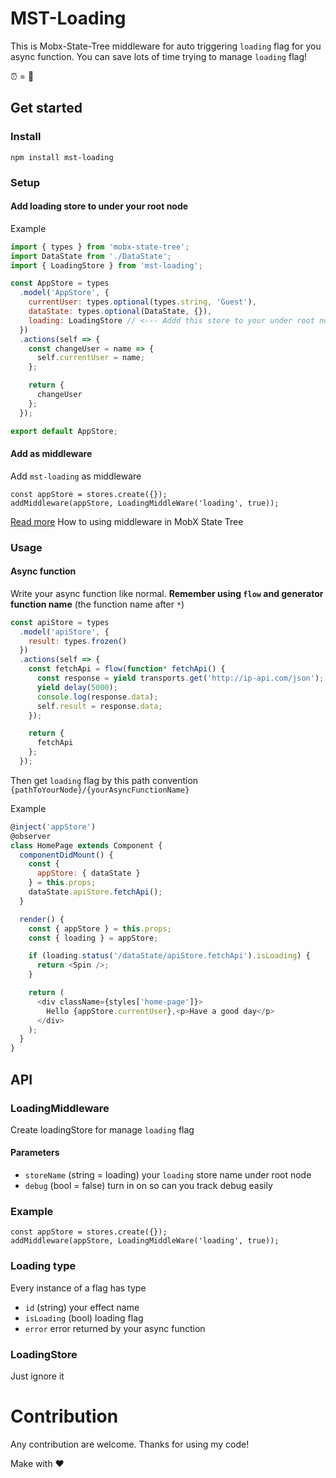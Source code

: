 # MST-Loading

This is Mobx-State-Tree middleware for auto triggering `loading` flag for you async function. You can save lots of time trying to manage `loading` flag!

⏰ = 🤑

## Get started

### Install

```
npm install mst-loading
```

### Setup

#### Add loading store to under your root node

Example

```js
import { types } from 'mobx-state-tree';
import DataState from './DataState';
import { LoadingStore } from 'mst-loading';

const AppStore = types
  .model('AppStore', {
    currentUser: types.optional(types.string, 'Guest'),
    dataState: types.optional(DataState, {}),
    loading: LoadingStore // <--- Addd this store to your under root node
  })
  .actions(self => {
    const changeUser = name => {
      self.currentUser = name;
    };

    return {
      changeUser
    };
  });

export default AppStore;
```

#### Add as middleware

Add `mst-loading` as middleware

```
const appStore = stores.create({});
addMiddleware(appStore, LoadingMiddleWare('loading', true));
```

[Read more](https://github.com/mobxjs/mobx-state-tree/blob/master/packages/mst-middlewares/README.md) How to using middleware in MobX State Tree

### Usage

#### Async function

Write your async function like normal. **Remember using `flow` and generator function name** (the function name after `*`)

```js
const apiStore = types
  .model('apiStore', {
    result: types.frozen()
  })
  .actions(self => {
    const fetchApi = flow(function* fetchApi() {
      const response = yield transports.get('http://ip-api.com/json');
      yield delay(5000);
      console.log(response.data);
      self.result = response.data;
    });

    return {
      fetchApi
    };
  });
```

Then get `loading` flag by this path convention `{pathToYourNode}/{yourAsyncFunctionName}`

Example

```js
@inject('appStore')
@observer
class HomePage extends Component {
  componentDidMount() {
    const {
      appStore: { dataState }
    } = this.props;
    dataState.apiStore.fetchApi();
  }

  render() {
    const { appStore } = this.props;
    const { loading } = appStore;

    if (loading.status('/dataState/apiStore.fetchApi').isLoading) {
      return <Spin />;
    }

    return (
      <div className={styles['home-page']}>
        Hello {appStore.currentUser},<p>Have a good day</p>
      </div>
    );
  }
}
```

## API

### LoadingMiddleware

Create loadingStore for manage `loading` flag

#### Parameters

- `storeName` (string = loading) your `loading` store name under root node
- `debug` (bool = false) turn in on so can you track debug easily

### Example

```
const appStore = stores.create({});
addMiddleware(appStore, LoadingMiddleWare('loading', true));
```

### Loading type

Every instance of a flag has type

- `id` (string) your effect name
- `isLoading` (bool) loading flag
- `error` error returned by your async function

### LoadingStore

Just ignore it

# Contribution

Any contribution are welcome. Thanks for using my code!

Make with ❤️
